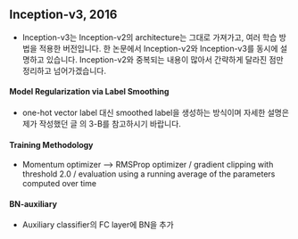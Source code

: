 ## Inception-v3, 2016
- Inception-v3는 Inception-v2의 architecture는 그대로 가져가고, 여러 학습 방법을 적용한 버전입니다. 한 논문에서 Inception-v2와 Inception-v3를 동시에 설명하고 있습니다. Inception-v2와 중복되는 내용이 많아서 간략하게 달라진 점만 정리하고 넘어가겠습니다.

#### Model Regularization via Label Smoothing
- one-hot vector label 대신 smoothed label을 생성하는 방식이며 자세한 설명은 제가 작성했던 글 의 3-B를 참고하시기 바랍니다.
#### Training Methodology
- Momentum optimizer –> RMSProp optimizer / gradient clipping with threshold 2.0 / evaluation using a running average of the parameters computed over time
#### BN-auxiliary
- Auxiliary classifier의 FC layer에 BN을 추가